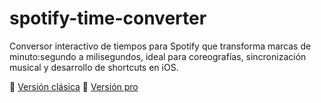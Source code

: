 # spotify-time-converter
Conversor interactivo de tiempos para Spotify que transforma marcas de minuto:segundo a milisegundos, ideal para coreografías, sincronización musical y desarrollo de shortcuts en iOS.

🔗 [Versión clásica](https://djponsex.github.io/spotify-time-converter/)
🌟 [Versión pro](https://djponsex.github.io/spotify-time-converter/pro.html)